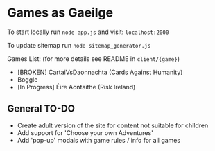 # Games as Gaeilge

To start locally run `node app.js` and visit: `localhost:2000`

To update sitemap run `node sitemap_generator.js`

Games List: (for more details see README in `client/{game}`)
* [BROKEN] CartaiVsDaonnachta (Cards Against Humanity)
* Boggle
* [In Progress] Éire Aontaithe (Risk Ireland)

## General TO-DO
- Create adult version of the site for content not suitable for children
- Add support for 'Choose your own Adventures'
- Add 'pop-up' modals with game rules / info for all games
